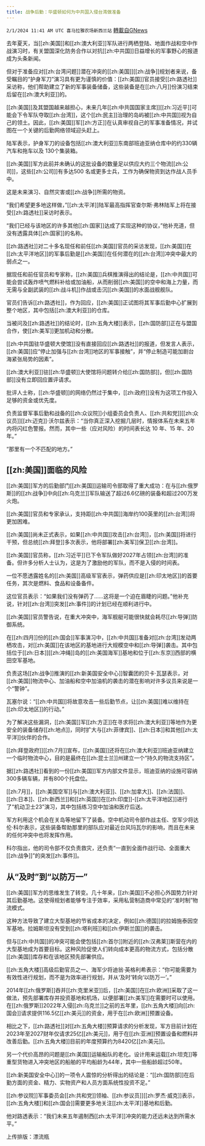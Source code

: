 ```yaml
---
title: 战争后勤：华盛顿如何为中共国入侵台湾做准备
---
```

`2/1/2024 11:41 AM UTC 喜马拉雅农场新西兰站` [轉載自GNews](https://gnews.org/articles/2273140)

去年夏天，当[[zh:美国]]和[[zh:澳大利亚]]军队进行两栖登陆、地面作战和空中作战演习时，有关盟国深化防务合作以对抗[[zh:中共国]]日益增长的军事野心的报道成为头条新闻。

但对于准备应对[[zh:台湾问题]]潜在冲突的[[zh:美国]][[zh:战争]]规划者来说，备受瞩目的“护身军刀”演习具有更为谨慎的价值：[[zh:美国]]官员接受[[zh:路透社]]采访称，他们帮助建立了新的军事装备储备，这些装备是在[[zh:八月]]份演习结束后留在[[zh:澳大利亚]]的。

[[zh:美国]]及其盟国越来越担心，未来几年[[zh:中共国国家主席]][[zh:习近平]]可能会下令军队夺取[[zh:台湾]]，这个[[zh:民主]]治理的岛屿被[[zh:中共国]]视为自己的领土。因此，[[zh:美国]]军[[zh:方正]]在认真审视自己的军事准备情况，并试图在一个关键的后勤网络领域迎头赶上。

陆军表示，护身军刀的设备包括[[zh:澳大利亚]]东南部班迪亚纳仓库中的约330辆汽车和拖车以及 130个集装箱。

[[zh:美国]]军方此前并未确认的这批设备的数量足以供应大约三个物流[[zh:公司]]，这些[[zh:公司]]有多达500 名或更多士兵，工作为确保物资到达作战人员手中。

这是未来演习、自然灾害或[[zh:战争]]所需的物资。

“我们希望更多地这样做，”[[zh:太平洋]]陆军最高指挥官查尔斯·弗林陆军上将在接受[[zh:路透社]]采访时表示。

“我们已经与该地区的许多其他[[zh:国家]]达成了实现这种的协议，”他补充道，但没有透露具体[[zh:国家]]的名称。

[[zh:路透社]]对二十多名现任和前任[[zh:美国]]官员的采访发现，[[zh:美国]]在[[zh:太平洋地区]]的军事后勤是[[zh:美国]]在任何潜在的[[zh:台湾]]冲突中最大的弱点之一。

据现任和前任官员和专家称，[[zh:美国]]兵棋推演得出的结论是，[[zh:中共国]]可能会尝试轰炸喷气燃料补给或加油船，从而削弱[[zh:美国]]的空中和海上力量，而无需与全副武装的[[zh:战斗机]]作战或击沉[[zh:美国]]的水面战舰舰队。

官员们告诉[[zh:路透社]]，作为回应，[[zh:美国]]正试图将其军事后勤中心扩展到整个地区，其中包括[[zh:澳大利亚]]的仓库。

当被问及[[zh:路透社]]的结论时，[[zh:五角大楼]]表示，[[zh:国防部]]正在与盟国合作，使[[zh:美军]]更加机动和分散。

[[zh:中共国驻华盛顿大使馆]]没有直接回应[[zh:路透社]]的报道，但发言人表示，[[zh:美国]]应“停止加强与[[zh:台湾]]地区的军事接触”，并“停止制造可能加剧台海紧张局势的因素”。

[[zh:澳大利亚]]驻[[zh:华盛顿]]大使馆将问题转介给[[zh:国防部]]，但[[zh:国防部]]没有立即回应置评请求。

批评人士称，[[zh:华盛顿]]的网络仍然过于集中，[[zh:政府]]没有为这项工作投入足够的资金或优先度。

负责监督军事后勤和战备的[[zh:众议院]]小组委员会负责人、[[zh:共和党]][[zh:众议员]][[zh:迈克]]·沃尔兹表示：“当你真正深入挖掘几层时，情报体系在未来五年内将闪红色警报。然而，其中一些（应对风险）的时间表长达 10 年、15 年、20 年。”

“那里有一个不匹配的地方。”

## [[zh:美国]]面临的风险

[[zh:美国]]军方的后勤部门[[zh:美国]]运输司令部取得了重大成功：在与[[zh:俄罗斯]]的[[zh:战争]]中向[[zh:乌克兰]]军队输送了超过6.6亿磅的装备和超过200万发火炮。

[[zh:美国]]官员和专家承认，支持距[[zh:中共国]]海岸约100英里的[[zh:台湾]]将更加困难。

[[zh:美国]]尚未正式表示，如果[[zh:中共国]]攻击[[zh:台湾]]，[[zh:美国]]将进行干预，但总统[[zh:拜登]]多次表示，他将部署[[zh:美军]]保卫[[zh:台湾]]。

[[zh:美国]]官员称，[[zh:习近平]]已下令军队做好2027年占领[[zh:台湾]]的准备。但许多分析人士认为，这是为了激励他的军队，而不是入侵的时间表。

一位不愿透露姓名的[[zh:美国]]高级军官表示，弹药供应是[[zh:印太地区]]的首要任务，其次是燃料、食品和设备备件。

这位官员表示：“如果我们没有弹药了……这将是一个迫在眉睫的问题。”他补充说，针对[[zh:台湾]]突发[[zh:事件]]的计划已经在顺利进行中。

[[zh:美国]]官员警告说，在重大冲突中，海军舰艇可能很快就会耗尽[[zh:导弹]]防御系统。

在[[zh:四月]]份的[[zh:国会]]军事演习中，[[zh:中共国]]准备对[[zh:台湾]]发动两栖攻击，对[[zh:美国]]在该地区的基地进行大规模空中和[[zh:导弹]]袭击。其中包括位于[[zh:日本]][[zh:冲绳]]岛的[[zh:美国海军]]基地和位于[[zh:东京]]西部的横田空军基地。

负责这场[[zh:战争]]推演的[[zh:新美国安全中心]]智囊团的贝卡·瓦瑟表示，对[[zh:美国]]物流中心、加油船和空中加油机的袭击的潜在影响对许多议员来说是一个“警钟”。

瓦塞尔说：“[[zh:中共国]]将故意攻击一些后勤节点，让[[zh:美国]]难以维持在[[zh:印太地区]]的行动。”

为了解决这些漏洞，[[zh:美国]]军[[zh:方正]]在寻求将[[zh:澳大利亚]]等地作为更安全的装备储存[[zh:地点]]，同时扩大与[[zh:菲律宾]]、[[zh:日本]]和其他[[zh:太平洋]]伙伴的合作。

[[zh:拜登政府]][[zh:7月]]宣布，[[zh:美国]]还将在[[zh:澳大利亚]]班迪亚纳建立一个临时物流中心，目的是最终在[[zh:昆士兰]]州建立一个“持久的物流支持区”。

据[[zh:路透社]]看到的一份[[zh:美国]]军方内部文件显示，班迪亚纳的设施可容纳300多辆车辆，并有800个托盘位。

[[zh:7月]]，[[zh:美国空军]]与[[zh:澳大利亚]]、[[zh:加拿大]]、[[zh:法国]]、[[zh:日本]]、[[zh:新西兰]]和[[zh:英国]]在[[zh:印度]]\-[[zh:太平洋地区]]进行了“机动卫士23”演习，其中包括练习空中加油和医疗后送。

军方利用这个机会在关岛等地留下了装备。空中机动司令部作战主任、空军少将达伦·科尔表示，这些装备帮助那里的部队应对最近台风玛瓦尔的影响，而且在未来的任何冲突中也将发挥作用。

科尔指出，他的司令部不仅负责救灾，还负责“一直到全面作战行动、全面重大[[zh:战争]]”的突发[[zh:事件]]。

## 从“及时”到“以防万一”

[[zh:美国]]军方的思维发生了转变。几十年来，[[zh:美国]]不必担心外国势力针对其后勤基地。这使得规划者能够专注于效率，采用私营制造商中常见的“准时制”物流模式。

这种方法导致了建立大型基地的节省成本的决定，例如[[zh:德国]]的拉姆施泰因空军基地。拉姆斯坦没有受到[[zh:塔利班]]和[[zh:伊斯兰国]]的袭击。

但与[[zh:中共国]]的冲突可能会使包括[[zh:首尔]]附近的[[zh:汉弗莱]]斯营在内的大型基地成为首要目标。这种风险促使人们转向成本更高的物流方式，包括分散[[zh:美国]]库存和在该地区预先部署供应。

[[zh:五角大楼]]高级后勤官员之一、海军少将迪翁·英格利希表示：“你可能需要为有效性进行规划，而不是为效率进行规划，并从‘及时’转向‘以防万一’。”

2014年[[zh:俄罗斯]]吞并[[zh:克里米亚]]后，[[zh:美国]]在[[zh:欧洲]]采取了这一做法，预先部署库存并投资基地和机场，以便部署[[zh:美军]]在需要时可以使用。在[[zh:俄罗斯]]2022年入侵[[zh:乌克兰]]之前的五年里，[[zh:五角大楼]]向[[zh:国会]]请求提供116.5亿[[zh:美元]]的资金，用于在[[zh:欧洲]]预置设备。

相比之下，[[zh:路透社]]对[[zh:五角大楼]]预算请求的分析发现，军方目前计划在2023年至2027财年仅请求25亿[[zh:美元]]，用于在[[zh:亚洲]]预置设备和燃料并改善后勤。[[zh:五角大楼]]目前的年度预算约为8420亿[[zh:美元]]。

另一个代价高昂的问题是[[zh:美国]]运输船队的老化。设计用来运载[[zh:坦克]]等重型货物进入冲突地区的船舶的平均船龄为44年，其中一些船龄超过50年。

[[zh:新美国安全中心]]的一项令人震惊的分析得出的结论是：“[[zh:国防部]]在后勤方面的资金、精力、实物资产和人员方面系统性投资不足。”

[[zh:参议院]]军事委员会[[zh:共和党]]领袖、[[zh:参议员]][[zh:罗杰·威克]]表示，[[zh:五角大楼]]和[[zh:国会]]需要更多地关注[[zh:太平洋]]基地和后勤。

他对路透表示：“我们未来五年遏制西[[zh:太平洋]]冲突的能力还远未达到所需水平。”

上传排版：漂流瓶
